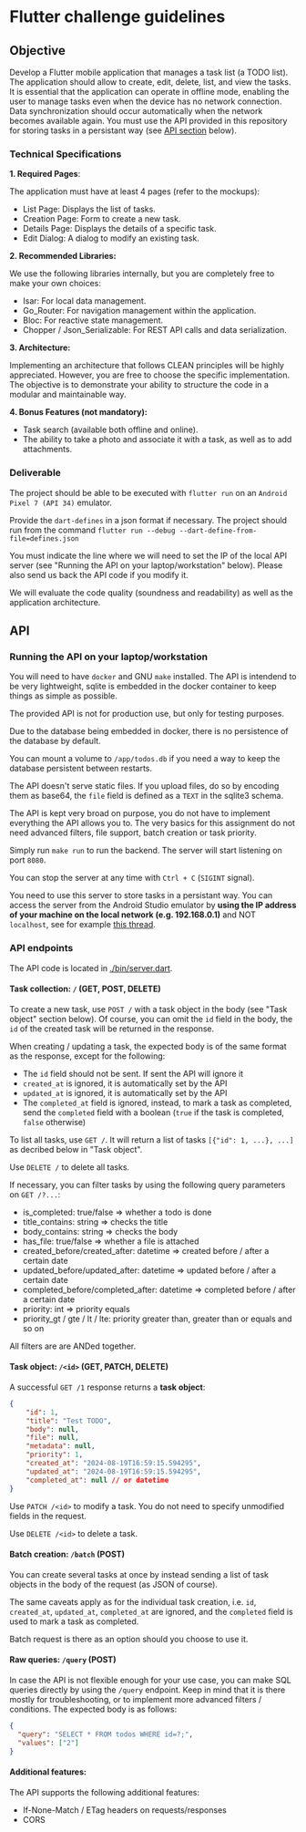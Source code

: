 # Flutter challenge guidelines

## Objective

Develop a Flutter mobile application that manages a task list (a TODO list). The application should allow to create, edit, delete, list, and view the tasks. It is essential that the application can operate in offline mode, enabling the user to manage tasks even when the device has no network connection. Data synchronization should occur automatically when the network becomes available again. You must use the API provided in this repository for storing tasks in a persistant way (see [API section](#api) below).

### Technical Specifications

**1. Required Pages**:

The application must have at least 4 pages (refer to the mockups):
- List Page: Displays the list of tasks.
- Creation Page: Form to create a new task.
- Details Page: Displays the details of a specific task.
- Edit Dialog: A dialog to modify an existing task.

**2. Recommended Libraries:**

We use the following libraries internally, but you are completely free to make your own choices:
- Isar: For local data management.
- Go_Router: For navigation management within the application.
- Bloc: For reactive state management.
- Chopper / Json_Serializable: For REST API calls and data serialization.

**3. Architecture:**

Implementing an architecture that follows CLEAN principles will be highly appreciated. However, you are free to choose the specific implementation. The objective is to demonstrate your ability to structure the code in a modular and maintainable way.

**4. Bonus Features (not mandatory):**

- Task search (available both offline and online).
- The ability to take a photo and associate it with a task, as well as to add attachments.

### Deliverable

The project should be able to be executed with `flutter run` on an `Android Pixel 7 (API 34)` emulator.

Provide the `dart-defines` in a json format if necessary. The project should run from the command `flutter run --debug --dart-define-from-file=defines.json`

You must indicate the line where we will need to set the IP of the local API server (see "Running the API on your laptop/workstation" below).
Please also send us back the API code if you modify it.

We will evaluate the code quality (soundness and readability) as well as the application architecture.

## API

### Running the API on your laptop/workstation

You will need to have `docker` and GNU `make` installed.
The API is intendend to be very lightweight, sqlite is embedded in the docker container to keep things as simple as possible.

The provided API is not for production use, but only for testing purposes.

Due to the database being embedded in docker, there is no persistence of the database by default. 

You can mount a volume to `/app/todos.db` if you need a way to keep the database persistent between restarts.

The API doesn't serve static files. If you upload files, do so by encoding them as base64, the `file` field is defined as a `TEXT` in the sqlite3 schema.

The API is kept very broad on purpose, you do not have to implement everything the API allows you to. The very basics for this assignment do not need advanced filters, file support, batch creation or task priority.

Simply run `make run` to run the backend.
The server will start listening on port `8080`.

You can stop the server at any time with `Ctrl + C` (`SIGINT` signal).

You need to use this server to store tasks in a persistant way. You can access the server from the Android Studio emulator by **using the IP address of your machine on the local network (e.g. 192.168.0.1)** and NOT `localhost`, see for example [this thread](https://stackoverflow.com/questions/47372568/how-to-point-to-localhost8000-with-the-dart-http-package-in-flutter).

### API endpoints

The API code is located in [./bin/server.dart](./bin/server.dart).

#### Task collection: `/` (GET, POST, DELETE)

To create a new task, use `POST /` with a task object in the body (see "Task object" section below). Of course, you can omit the `id` field in the body, the `id` of the created task will be returned in the response.

When creating / updating a task, the expected body is of the same format as the response, except for the following:
- The `id` field should not be sent. If sent the API will ignore it
- `created_at` is ignored, it is automatically set by the API
- `updated_at` is ignored, it is automatically set by the API
- The `completed_at` field is ignored, instead, to mark a task as completed, send the `completed` field with a boolean (`true` if the task is completed, `false` otherwise)

To list all tasks, use `GET /`. It will return a list of tasks `[{"id": 1, ...}, ...]` as decribed below in "Task object".

Use `DELETE /` to delete all tasks.

If necessary, you can filter tasks by using the following query parameters on `GET /?...`:
- is_completed: true/false => whether a todo is done
- title_contains: string => checks the title
- body_contains: string => checks the body
- has_file: true/false => whether a file is attached
- created_before/created_after: datetime => created before / after a certain date
- updated_before/updated_after: datetime => updated before / after a certain date
- completed_before/completed_after: datetime => completed before / after a certain date
- priority: int => priority equals
- priority_gt / gte / lt / lte: priority greater than, greater than or equals and so on

All filters are are ANDed together.

#### Task object: `/<id>` (GET, PATCH, DELETE)

A successful `GET /1` response returns a **task object**:

```json
{
    "id": 1,
    "title": "Test TODO",
    "body": null,
    "file": null,
    "metadata": null,
    "priority": 1,
    "created_at": "2024-08-19T16:59:15.594295",
    "updated_at": "2024-08-19T16:59:15.594295",
    "completed_at": null // or datetime
}
```

Use `PATCH /<id>` to modify a task. You do not need to specify unmodified fields in the request.

Use `DELETE /<id>` to delete a task.

#### Batch creation: `/batch` (POST)

You can create several tasks at once by instead sending a list of task objects in the body of the request (as JSON of course).

The same caveats apply as for the individual task creation, i.e. `id`, `created_at`, `updated_at`, `completed_at` are ignored, and the `completed` field is used to mark a task as completed.

Batch request is there as an option should you choose to use it.

#### Raw queries: `/query` (POST)

In case the API is not flexible enough for your use case, you can make SQL queries directly by using the `/query` endpoint. Keep in mind that it is there mostly for troubleshooting, or to implement more
advanced filters / conditions. The expected body is as follows:

```json
{
  "query": "SELECT * FROM todos WHERE id=?;",
  "values": ["2"]
}
```

#### Additional features:

The API supports the following additional features:

- If-None-Match / ETag headers on requests/responses
- CORS
